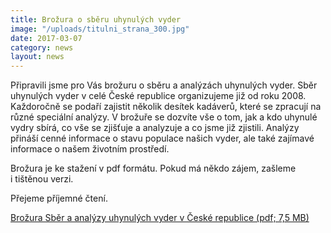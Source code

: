 ```yaml
---
title: Brožura o sběru uhynulých vyder
image: "/uploads/titulni_strana_300.jpg"
date: 2017-03-07
category: news
layout: news
---
```

Připravili jsme pro Vás brožuru o sběru a analýzách uhynulých vyder.
Sběr uhynulých vyder v celé České republice organizujeme již od roku
2008. Každoročně se podaří zajistit několik desítek kadáverů, které se
zpracují na různé speciální analýzy. V brožuře se dozvíte vše o tom, jak
a kdo uhynulé vydry sbírá, co vše se zjišťuje a analyzuje a co jsme již
zjistili. Analýzy přináší cenné informace o stavu populace našich vyder,
ale také zajímavé informace o našem životním prostředí.

Brožura je ke stažení v pdf formátu. Pokud má někdo zájem, zašleme
i tištěnou verzi.

Přejeme příjemné čtení.

[Brožura Sběr a analýzy uhynulých vyder v České republice (pdf;
7,5 MB)](/uploads/ALKA_-_Sb_r_a_anal_zy_vyder_-_web.pdf)
